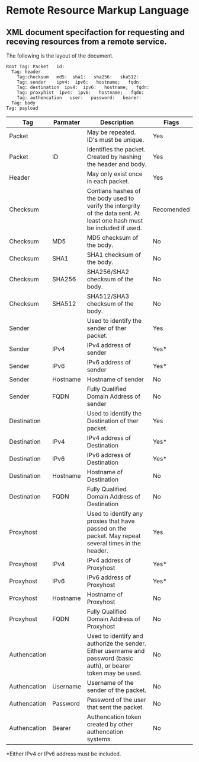 # Remote Resource Markup Language
## XML document specifaction for requesting and receving resources from a remote service.

The following is the layout of the document.

```
Root Tag: Packet   id:
  Tag: header
    Tag:checksum   md5:  sha1:   sha256:   sha512:
    Tag: sender    ipv4:  ipv6:   hostname;   fqdn:
    Tag: destination  ipv4:  ipv6:   hostname;   fqdn:
    Tag: proxyhist  ipv4:  ipv6:   hostname;   fqdn:
    Tag: authencation   user:   password:   bearer:
  Tag: body
Tag: payload
```

Tag | Parmater | Description | Flags
-----|-----|-----|-----|
Packet||May be repeated. ID's must be unique.|Yes
Packet|ID|Identifies the packet. Created by hashing the header and body.|Yes
Header||May only exist once in each packet.|Yes
Checksum||Contians hashes of the body used to verify the intergrity of the data sent. At least one hash must be included if used.|Recomended
Checksum|MD5|MD5 checksum of the body.|No
Checksum|SHA1|SHA1 checksum of the body.|No
Checksum|SHA256|SHA256/SHA2 checksum of the body.|No
Checksum|SHA512|SHA512/SHA3 checksum of the body.|No
Sender||Used to identify the sender of ther packet.|Yes
Sender|IPv4|IPv4 address of sender|Yes*
Sender|IPv6|IPv6 address of sender|Yes*
Sender|Hostname|Hostname of sender|No
Sender|FQDN|Fully Qualified Domain Address of sender|No
Destination||Used to identify the Destination of ther packet.|Yes
Destination|IPv4|IPv4 address of Destination|Yes*
Destination|IPv6|IPv6 address of Destination|Yes*
Destination|Hostname|Hostname of Destination|No
Destination|FQDN|Fully Qualified Domain Address of Destination|No
Proxyhost||Used to identify any proxies that have passed on the packet. May repeat several times in the header.|Yes
Proxyhost|IPv4|IPv4 address of Proxyhost|Yes*
Proxyhost|IPv6|IPv6 address of Proxyhost|Yes*
Proxyhost|Hostname|Hostname of Proxyhost|No
Proxyhost|FQDN|Fully Qualified Domain Address of Proxyhost|No
Authencation||Used to identify and authorize the sender. Either username and password (basic auth), or bearer token may be used.|No
Authencation|Username|Username of the sender of the packet.|No
Authencation|Password|Password of the user that sent the packet.|No
Authencation|Bearer|Authencation token created by other authencation systems.|No


*Either IPv4 or IPv6 address must be included.

